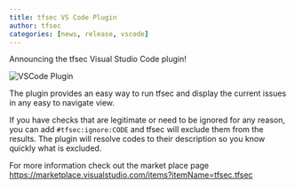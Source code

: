 ```yaml
---
title: tfsec VS Code Plugin
author: tfsec
categories: [news, release, vscode]
---
```


Announcing the tfsec Visual Studio Code plugin!

![VSCode Plugin](https://github.com/tfsec/vscode-tfsec/raw/HEAD/tfsec-explorer.gif)

The plugin provides an easy way to run tfsec and display the current issues in any easy to navigate view.

If you have checks that are legitimate or need to be ignored for any reason, you can add `#tfsec:ignore:CODE` and tfsec will exclude them from the results. The plugin will resolve codes to their description so you know quickly what is excluded.

For more information check out the market place page https://marketplace.visualstudio.com/items?itemName=tfsec.tfsec